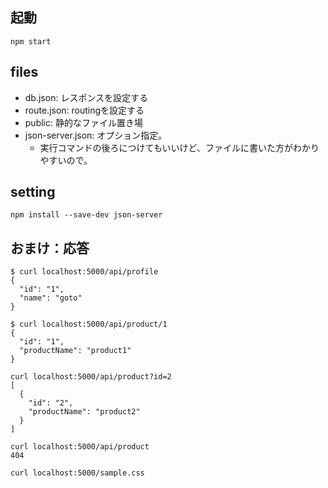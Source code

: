 ## 起動

```
npm start
```

## files
- db.json: レスポンスを設定する
- route.json: routingを設定する
- public: 静的なファイル置き場
- json-server.json: オプション指定。
    - 実行コマンドの後ろにつけてもいいけど、ファイルに書いた方がわかりやすいので。

## setting 

```
npm install --save-dev json-server
```

## おまけ：応答
```
$ curl localhost:5000/api/profile
{
  "id": "1",
  "name": "goto"
}

$ curl localhost:5000/api/product/1
{
  "id": "1",
  "productName": "product1"
}

curl localhost:5000/api/product?id=2
[
  {
    "id": "2",
    "productName": "product2"
  }
]

curl localhost:5000/api/product
404

curl localhost:5000/sample.css

```

